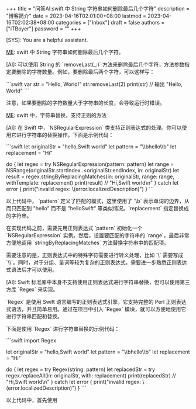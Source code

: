 ﻿+++
title = "问答AI:swift 中 String 字符串如何删除最后几个字符"
description = "博客简介"
date = 2023-04-16T02:01:00+08:00
lastmod = 2023-04-16T02:02:38+08:00
categories = ["Inbox"]
draft = false
authors = ["iTBoyer"]
password = ""
+++

<div class="ai">

[SYS]: You are a helpful assistant. 

[ME]: swift 中 String 字符串如何删除最后几个字符。 

[AI]: 可以使用 String 的 \`removeLast(_:)\` 方法来删除最后几个字符，方法参数指定要删除的字符数量。例如，要删除最后两个字符，可以这样写： 

\`\`\`swift var str = "Hello, World!" str.removeLast(2) print(str) // 输出 "Hello, World" \`\`\` 

注意，如果要删除的字符数量大于字符串的长度，会导致运行时错误。 

[ME]: swift 中，字符串替换，支持正则的方法 

[AI]: 在 Swift 中，\`NSRegularExpression\` 类支持正则表达式的处理。你可以使用它进行字符串的替换操作。下面是示例代码： 

\`\`\`swift let originalStr = "hello,Swift world" let pattern = "\\\bhello\\\b" let replacement = "Hi" 

do { let regex = try NSRegularExpression(pattern: pattern) let range = NSRange(originalStr.startIndex..&lt;originalStr.endIndex, in: originalStr) let result = regex.stringByReplacingMatches(in: originalStr, range: range, withTemplate: replacement) print(result) // "Hi,Swift world\n" } catch let error { print("invalid regex: \\(error.localizedDescription)") } 
\`\`\` 

以上代码中， \`pattern\` 定义了匹配的模式，这里使用了 \`\b\` 表示单词的边界，从而只匹配到 "hello" 而不是 "helloSwift" 等类似情况。\`replacement\` 指定替换成的字符串。 

在实现代码之前，需要先用正则表达式 \`pattern\` 初始化一个 \`NSRegularExpression\` 实例。然后，设置要匹配的字符串的 \`range\`，最后非常方便地调用 \`stringByReplacingMatches\` 方法替换字符串中的匹配项。 

需要注意的是，正则表达式中的特殊字符需要进行转义处理，比如 \`\\\` 需要写成 \`\\\\\`。同时，对于分组、量词等较为复杂的正则表达式，需要进一步熟悉正则表达式语法后才可以使用。 

[ME]: 还有其他方法吗 

[AI]: Swift 标准库中本身不支持使用正则表达式进行字符串替换，但可以使用第三方库 \`Regex\` 来实现。 

\`Regex\` 是使用 Swift 语言编写的正则表达式引擎，它支持完整的 Perl 正则表达式语法，并且简单易用。通过在项目中引入 \`Regex\` 模块，就可以方便地使用它进行字符串匹配和替换。 

下面是使用 \`Regex\` 进行字符串替换的示例代码： 

\`\`\`swift import Regex 

let originalStr = "hello,Swift world" let pattern = "\\\bhello\\\b" let replacement = "Hi" 

do { let regex = try Regex(string: pattern) let replacedStr = try regex.replaceAll(in: originalStr, with: replacement) print(replacedStr) // "Hi,Swift world\n" } catch let error { print("invalid regex: \\(error.localizedDescription)") } 
\`\`\` 

以上代码中，首先使用

</div>

